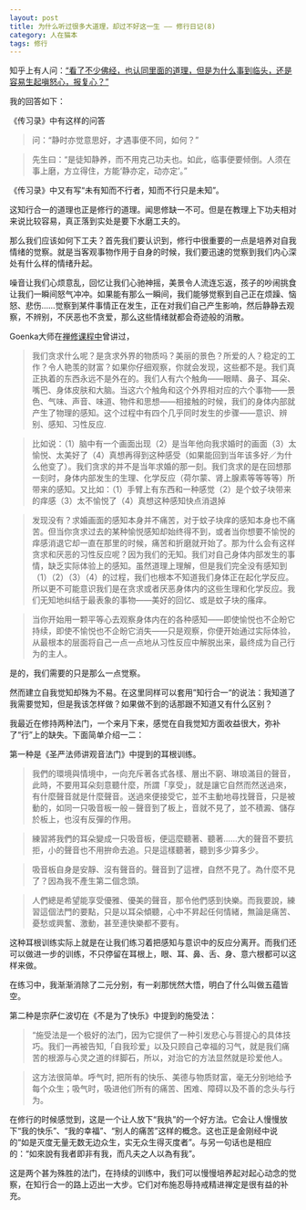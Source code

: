 ```yaml
---
layout: post
title: 为什么听过很多大道理，却过不好这一生 —— 修行日记(8)
category: 人在猫本
tags: 修行
---
```


知乎上有人问：[“看了不少佛经，也认同里面的道理，但是为什么事到临头，还是容易生起嗔怒心，报复心？”](http://www.zhihu.com/question/26032414)

我的回答如下：

《传习录》中有这样的问答

>问：“静时亦觉意思好，才遇事便不同，如何？”

>先生曰：“是徒知静养，而不用克己功夫也。如此，临事便要倾倒。人须在事上磨，方立得住，方能‘静亦定，动亦定’。”

《传习录》中又有写“未有知而不行者，知而不行只是未知”。

这知行合一的道理也正是修行的道理。闻思修缺一不可。但是在教理上下功夫相对来说比较容易，真正落到实处是要下水磨工夫的。

那么我们应该如何下工夫？首先我们要认识到，修行中很重要的一点是培养对自我情绪的觉察。就是当客观事物作用于自身的时候，我们要迅速的觉察到我们内心深处有什么样的情绪升起。

噪音让我们心烦意乱，回忆让我们心驰神摇，美景令人流连忘返，孩子的吵闹挑食让我们一瞬间怒气冲冲。如果能有那么一瞬间，我们能够觉察到自己正在烦躁、恼怒、悲伤……觉察到某件事情正在发生，正在对我们自己产生影响，然后静静去观察，不辨别，不厌恶也不贪爱，那么这些情绪就都会奇迹般的消散。

Goenka大师在[禅修课程中](http://www.dennythecow.com/?p=572)曾讲过，

>我们贪求什么呢？是贪求外界的物质吗？美丽的景色？所爱的人？稳定的工作？令人艳羡的财富？如果你仔细观察，你就会发现，这些都不是。我们真正执着的东西永远不是外在的。我们人有六个触角——眼睛、鼻子、耳朵、嘴巴、身体皮肤和大脑。当这六个触角和这个外界相对应的六个事物——景色、气味、声音、味道、物件和思想——相接触的时候，我们的身体内部就产生了物理的感知。这个过程中有四个几乎同时发生的步骤——意识、辨别、感知、习性反应.

>比如说：（1）脑中有一个画面出现（2）是当年他向我求婚时的画面（3）太愉悦、太美好了（4）真想再得到这种感受（如果能回到当年该多好／为什么他变了）。我们贪求的并不是当年求婚的那一刻。我们贪求的是在回想那一刻时，身体内部发生的生理、化学反应（荷尔蒙、肾上腺素等等等等）所带来的感知。又比如：（1）手臂上有东西和一种感觉（2）是个蚊子块带来的痒感（3）太不愉悦了（4）真想这种感知快点消退掉

>发现没有？求婚画面的感知本身并不痛苦，对于蚊子块痒的感知本身也不痛苦。但当你贪求过去的某种愉悦感知却始终得不到，或者当你想要不愉悦的痒感消退它却一直在那里的时候，痛苦和折磨就开始了。那为什么会有这样贪求和厌恶的习性反应呢？因为我们的无知。我们对自己身体内部发生的事情，缺乏实际体验上的感知。虽然道理上理解，但是我们完全没有感知到（1）（2）（3）（4）的过程，我们也根本不知道我们身体正在起化学反应。所以更不可能意识我们是在贪求或者厌恶身体内的这些生理和化学反应。我们无知地纠结于最表象的事物——美好的回忆、或是蚊子块的瘙痒。

>当你开始用一颗平等心去观察身体内在的各种感知——即使愉悦也不企盼它持续，即使不愉悦也不企盼它消失——只是观察，你便开始通过实际体验，从最根本的层面将自己一点一点地从习性反应中解脱出来，最终成为自己行为的主人。

是的，我们需要的只是那么一点觉察。

然而建立自我觉知却殊为不易。在这里同样可以套用”知行合一“的说法：我知道了我需要觉知，但是我该怎样做？如果做不到的话那跟不知道又有什么区别？

我最近在修持两种法门，一个来月下来，感觉在自我觉知方面收益很大，弥补了“行”上的缺失。下面简单介绍一二：

第一种是《圣严法师讲观音法门》中提到的耳根训练。

>我們的環境與情境中，一向充斥著各式各樣、層出不窮、琳琅滿目的聲音，此時，不要用耳朵刻意聽什麼，所謂「享受」，就是讓它自然而然送過來，有什麼聲音就是什麼聲音。送過來便接受它，並不主動地尋找聲音，只是被動的，如同一只吸音板一般－聲音到了板上，音就不見了，並不積澱、儲存於板上，也沒有反彈的作用。

>練習將我們的耳朵變成一只吸音板，便這麼聽著、聽著……大的聲音不要抗拒，小的聲音也不用拚命去追。只是這樣聽著，聽到多少算多少。

>吸音板自身是安靜、沒有聲音的。聲音到了這裡，自然不見了。為什麼不見了？因為我不產生第二個念頭。

>人們總是希望能享受優雅、優美的聲音，那令他們感到快樂。而我要說，練習這個法門的要點，只是以耳朵傾聽，心中不昇起任何情緒，無論是痛苦、憂愁或興奮、激動，甚至連快樂都不要有。

这种耳根训练实际上就是在让我们练习着把感知与意识中的反应分离开。而我们还可以做进一步的训练，不只停留在耳根上，眼、耳、鼻、舌、身、意六根都可以这样来做。

在练习中，我渐渐消除了二元分别，有一刹那恍然大悟，明白了什么叫做五蕴皆空。

第二种是宗萨仁波切在《不是为了快乐》中提到的施受法：

>“施受法是一个极好的法门，因为它提供了一种引发悲心与菩提心的具体技巧。我们一再被告知,「自我珍爱」以及只顾自己幸福的习气，就是我们痛苦的根源与心灵之道的绊脚石，所以，对治它的方法显然就是珍爱他人。

>这方法很简单。呼气时, 把所有的快乐、美德与物质财富，毫无分别地给予每个众生；吸气时，吸进他们所有的痛苦、困难、障碍以及不善的念头与行为。

在修行的时候感觉到，这是一个让人放下“我执”的一个好方法。它会让人慢慢放下“我的快乐”、“我的幸福”、“别人的痛苦”这样的概念。这也正是金刚经中说的“如是灭度无量无数无边众生，实无众生得灭度者”。与另一句话也是相应的：“如來說有我者即非有我，而凡夫之人以為有我”。

这是两个甚为殊胜的法门，在持续的训练中，我们可以慢慢培养起对起心动念的觉察，在知行合一的路上迈出一大步。它们对布施忍辱持戒精进禅定是很有益的补充。
